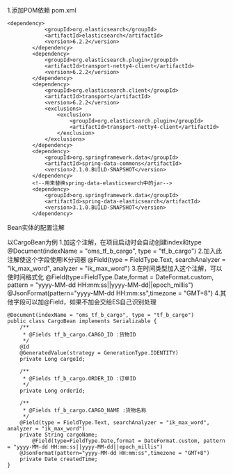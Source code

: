 1.添加POM依赖
pom.xml

```
<dependency>
            <groupId>org.elasticsearch</groupId>
            <artifactId>elasticsearch</artifactId>
            <version>6.2.2</version>
        </dependency>
        <dependency>
            <groupId>org.elasticsearch.plugin</groupId>
            <artifactId>transport-netty4-client</artifactId>
            <version>6.2.2</version>
        </dependency>
        <dependency>
            <groupId>org.elasticsearch.client</groupId>
            <artifactId>transport</artifactId>
            <version>6.2.2</version>
            <exclusions>
                <exclusion>
                    <groupId>org.elasticsearch.plugin</groupId>
                    <artifactId>transport-netty4-client</artifactId>
                </exclusion>
            </exclusions>
        </dependency>
        <dependency>
            <groupId>org.springframework.data</groupId>
            <artifactId>spring-data-commons</artifactId>
            <version>2.1.0.BUILD-SNAPSHOT</version>
        </dependency>
        <!--用来替换spring-data-elasticsearch中的jar-->
        <dependency>
            <groupId>org.springframework.data</groupId>
            <artifactId>spring-data-elasticsearch</artifactId>
            <version>3.1.0.BUILD-SNAPSHOT</version>
        </dependency>
```

Bean实体的配置注解


以CargoBean为例
1.加这个注解，在项目启动时会自动创建index和type
@Document(indexName = "oms_tf_b_cargo", type = "tf_b_cargo")
2.加入此注解使这个字段使用IK分词器
@Field(type = FieldType.Text, searchAnalyzer = "ik_max_word", analyzer = "ik_max_word")
3.在时间类型加入这个注解，可以使时间格式化
@Field(type=FieldType.Date,format = DateFormat.custom, pattern = "yyyy-MM-dd HH:mm:ss||yyyy-MM-dd||epoch_millis")
@JsonFormat(pattern="yyyy-MM-dd HH:mm:ss",timezone = "GMT+8")
4.其他字段可以加@Field，如果不加会交给ES自己识别处理

```
@Document(indexName = "oms_tf_b_cargo", type = "tf_b_cargo")
public class CargoBean implements Serializable {
    /**
     * @Fields tf_b_cargo.CARGO_ID :货物ID
     */
    @Id
    @GeneratedValue(strategy = GenerationType.IDENTITY)
    private Long cargoId;

    /**
     * @Fields tf_b_cargo.ORDER_ID :订单ID
     */
    private Long orderId;

    /**
     * @Fields tf_b_cargo.CARGO_NAME :货物名称
     */
    @Field(type = FieldType.Text, searchAnalyzer = "ik_max_word", analyzer = "ik_max_word")
    private String cargoName;
        @Field(type=FieldType.Date,format = DateFormat.custom, pattern = "yyyy-MM-dd HH:mm:ss||yyyy-MM-dd||epoch_millis")
    @JsonFormat(pattern="yyyy-MM-dd HH:mm:ss",timezone = "GMT+8")
    private Date createdTime;
}
```
